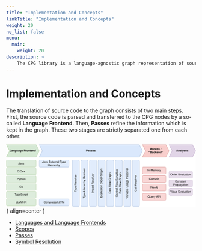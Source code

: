 ```yaml
---
title: "Implementation and Concepts"
linkTitle: "Implementation and Concepts"
weight: 20
no_list: false
menu:
  main:
    weight: 20
description: >
    The CPG library is a language-agnostic graph representation of source code.
---
```


# Implementation and Concepts

The translation of source code to the graph consists of two main steps. First,
the source code is parsed and transferred to the CPG nodes by a so-called
**Language Frontend**. Then, **Passes** refine the information which is kept in
the graph. These two stages are strictly separated one from each other.

![Overview of the CPG pipeline](../../assets/img/cpg-flow.png) 
{ align=center }


* [Languages and Language Frontends](./language)
* [Scopes](./scopes)
* [Passes](./passes)
* [Symbol Resolution](./symbol-resolver.md)
